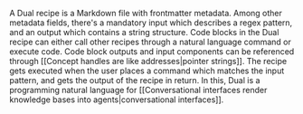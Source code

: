 ---
---

A Dual recipe is a Markdown file with frontmatter metadata. Among other metadata fields, there's a mandatory input which describes a regex pattern, and an output which contains a string structure. Code blocks in the Dual recipe can either call other recipes through a natural language command or execute code. Code block outputs and input components can be referenced through [[Concept handles are like addresses|pointer strings]]. The recipe gets executed when the user places a command which matches the input pattern, and gets the output of the recipe in return. In this, Dual is a programming natural language for [[Conversational interfaces render knowledge bases into agents|conversational interfaces]].